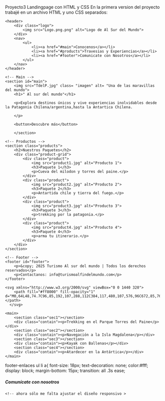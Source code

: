 Proyecto3 Landingpage con HTML y CSS
En la primera version del proyecto trabajé en un archivo HTML y uno CSS separados:
<!--Finalmente la distribución no me gustó y habia intentado colocar un carrousel en el main, pero en el css finalmente no pude ajustar los componentes y cuando lo hice no me gustó, asi que pasé a la siguiente versión>

<body>
    <!-- Header -->
    <header>
        <div class="logo">
            <img src="Logo.png.png" alt="Logo de Al Sur del Mundo">
        </div>
        <nav>
            <ul>
                <li><a href="#main">Conocenos</a></li>
                <li><a href="#products">Travesias y Experiencias</a></li>
                <li><a href="#footer">Comunicate con Nosotros</a></li>
            </ul>
        </nav>
    </header>

    <!-- Main -->
    <section id="main">
        <img src="TdelP.jpg" class= "imagen" alt= "Una de las maravillas del mundo">
        <h1>" Al sur del mundo"</h1>

        <p>Explora destinos únicos y vive experiencias inolvidables desde la Patagonia Chilena/argentina,hasta la Antartica Chilena. 

        </p>

        <button>Descubre más</button>

        </section>

    <!-- Productos -->
    <section class="products">
        <h2>Nuestros Paquetes</h2>
        <div class="product-grid">
            <div class="product">
                <img src="product1.jpg" alt="Producto 1">
                <h3>Paquete 1</h3>
                <p>Cueva del milodon y torres del paine.</p>
            </div>
            <div class="product">
                <img src="product2.jpg" alt="Producto 2">
                <h3>Paquete 2</h3>
                <p>Antartida chile y tierra del fuego.</p>
            </div>
            <div class="product">
                <img src="product3.jpg" alt="Producto 3">
                <h3>Paquete 3</h3>
                <p>trekking por la patagonia.</p>
            </div>
            <div class="product">
                <img src="product4.jpg" alt="Producto 4">
                <h3>Paquete 4</h3>
                <p>arma tu itinerario.</p>
            </div>
        </div>
    </section>

    <!-- Footer -->
    <footer id="footer">
        <p>&copy; 2025 Turismo Al sur del mundo | Todos los derechos reservados</p>
        <p>Contactanos: info@turismoalfindelmundo.com</p>
    </footer>
</body>

<!-- en la segunda y tercera version segui trabajando aparte html y css y fui ajustando el css al contenido que tenia en el HTML, pero al tratar de ajustar todo me di cuenta que habia hecho mal la maqueta, asi que reescribí el codigo completo a un sólo archivo html usando la etiqueta style-->

<!--acá agregué un wave--> 
    <svg xmlns="http://www.w3.org/2000/svg" viewBox="0 0 1440 320">
        <path fill="#ff8000" fill-opacity="1" d="M0,64L48,74.7C96,85,192,107,288,112C384,117,480,107,576,96C672,85,768,75,864,90.7C960,107,1056,149,1152,154.7C1248,160,1344,128,1392,112L1440,96L1440,0L1392,0C1344,0,1248,0,1152,0C1056,0,960,0,864,0C768,0,672,0,576,0C480,0,384,0,288,0C192,0,96,0,48,0L0,0Z"></path>
      </svg>

<!--y el efecto parallax-->

    <main>
        <section class="sec1"></section>
        <div class="contain"><p>Trekking en el Parque Torres del Paine</p></div>
        <section class="sec2"></section>
        <div class="contain"><p>Navegación a la Isla Magdalena</p></div>
        <section class="sec3"></section>
        <div class="contain"><p>Kayak con Ballenas</p></div>
        <section class="sec4"></section>
        <div class="contain"><p>Atardecer en la Antártica</p></div>       
    </main>


   <!--en la ultima versión queria un footer bonito y dinamico, asi que busqué como hacer que cambiara de color --> 
   footer-enlaces ul li a{
            font-size: 18px;
            text-decoration: none;
            color:#fff;
            display: block;
            margin-bottom: 15px;
            transition: all .3s ease;
    <!-- además le puse iconos-->
    <div class="footer-enlaces">
                    <h5>Comunícate con nosotros</h5>
                    <div class="medios">
                        <a href="#"><i class="fas fa-phone-alt"></i></a>
                        <a href="#"><i class="fas fa-envelope"></i></a>
                        <a href="#"><i class="fab fa-whatsapp"></i></a>
                    </div>
    </div>

    <!-- ahora sólo me falta ajustar el diseño responsivo >